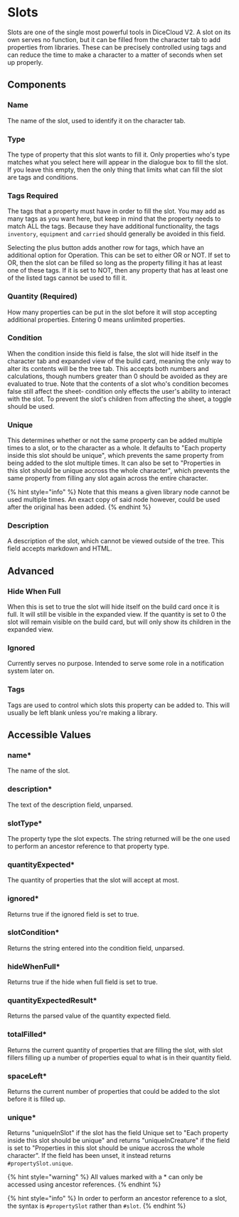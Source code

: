 # Slots

Slots are one of the single most powerful tools in DiceCloud V2. A slot on its own serves no function, but it can be filled from the character tab to add properties from libraries. These can be precisely controlled using tags and can reduce the time to make a character to a matter of seconds when set up properly.

## Components

### Name

The name of the slot, used to identify it on the character tab.

### Type

The type of property that this slot wants to fill it. Only properties who's type matches what you select here will appear in the dialogue box to fill the slot. If you leave this empty, then the only thing that limits what can fill the slot are tags and conditions.

### Tags Required

The tags that a property must have in order to fill the slot. You may add as many tags as you want here, but keep in mind that the property needs to match ALL the tags. Because they have additional functionality, the tags `inventory`, `equipment` and `carried` should generally be avoided in this field.

Selecting the plus button adds another row for tags, which have an additional option for Operation. This can be set to either OR or NOT. If set to OR, then the slot can be filled so long as the property filling it has at least one of these tags. If it is set to NOT, then any property that has at least one of the listed tags cannot be used to fill it.

### Quantity \(Required\)

How many properties can be put in the slot before it will stop accepting additional properties. Entering 0 means unlimited properties.

### Condition

When the condition inside this field is false, the slot will hide itself in the character tab and expanded view of the build card, meaning the only way to alter its contents will be the tree tab. This accepts both numbers and calculations, though numbers greater than 0 should be avoided as they are evaluated to true. Note that the contents of a slot who's condition becomes false still affect the sheet- condition only effects the user's ability to interact with the slot. To prevent the slot's children from affecting the sheet, a toggle should be used.

### Unique

This determines whether or not the same property can be added multiple times to a slot, or to the character as a whole. It defaults to "Each property inside this slot should be unique", which prevents the same property from being added to the slot multiple times. It can also be set to "Properties in this slot should be unique accross the whole character", which prevents the same property from filling any slot again across the entire character.

{% hint style="info" %} Note that this means a given library node cannot be used multiple times. An exact copy of said node however, could be used after the original has been added. {% endhint %}

### Description

A description of the slot, which cannot be viewed outside of the tree. This field accepts markdown and HTML.

## Advanced

### Hide When Full

When this is set to true the slot will hide itself on the build card once it is full. It will still be visible in the expanded view. If the quantity is set to 0 the slot will remain visible on the build card, but will only show its children in the expanded view.

### Ignored

Currently serves no purpose. Intended to serve some role in a notification system later on.

### Tags

Tags are used to control which slots this property can be added to. This will usually be left blank unless you're making a library.

## Accessible Values

### name\*

The name of the slot.

### description\*

The text of the description field, unparsed.

### slotType\*

The property type the slot expects. The string returned will be the one used to perform an ancestor reference to that property type.

### quantityExpected\*

The quantity of properties that the slot will accept at most.

### ignored\*

Returns true if the ignored field is set to true.

### slotCondition\*

Returns the string entered into the condition field, unparsed.

### hideWhenFull\*

Returns true if the hide when full field is set to true.

### quantityExpectedResult\*

Returns the parsed value of the quantity expected field.

### totalFilled\*

Returns the current quantity of properties that are filling the slot, with slot fillers filling up a number of properties equal to what is in their quantity field.

### spaceLeft\*

Returns the current number of properties that could be added to the slot before it is filled up.

### unique\*

Returns "uniqueInSlot" if the slot has the field Unique set to "Each property inside this slot should be unique" and returns "uniqueInCreature" if the field is set to "Properties in this slot should be unique accross the whole character". If the field has been unset, it instead returns `#propertySlot.unique`.

{% hint style="warning" %}
All values marked with a \* can only be accessed using ancestor references.
{% endhint %}

{% hint style="info" %}
In order to perform an ancestor reference to a slot, the syntax is `#propertySlot` rather than `#slot`.
{% endhint %}

